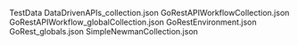 TestData
DataDrivenAPIs_collection.json
GoRestAPIWorkflowCollection.json
GoRestAPIWorkflow_globalCollection.json
GoRestEnvironment.json
GoRest_globals.json
SimpleNewmanCollection.json

